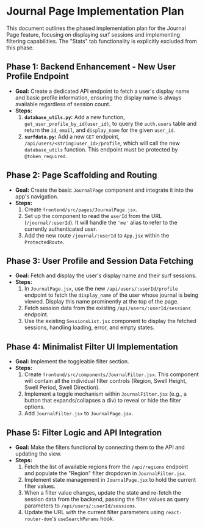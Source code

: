 # Journal Page Implementation Plan

This document outlines the phased implementation plan for the Journal Page feature, focusing on displaying surf sessions and implementing filtering capabilities. The "Stats" tab functionality is explicitly excluded from this phase.

## Phase 1: Backend Enhancement - New User Profile Endpoint

*   **Goal:** Create a dedicated API endpoint to fetch a user's display name and basic profile information, ensuring the display name is always available regardless of session count.
*   **Steps:**
    1.  **`database_utils.py`:** Add a new function, `get_user_profile_by_id(user_id)`, to query the `auth.users` table and return the `id`, `email`, and `display_name` for the given `user_id`.
    2.  **`surfdata.py`:** Add a new `GET` endpoint, `/api/users/<string:user_id>/profile`, which will call the new `database_utils` function. This endpoint must be protected by `@token_required`.

## Phase 2: Page Scaffolding and Routing

*   **Goal:** Create the basic `JournalPage` component and integrate it into the app's navigation.
*   **Steps:**
    1.  Create `frontend/src/pages/JournalPage.jsx`.
    2.  Set up the component to read the `userId` from the URL (`/journal/:userId`). It will handle the `'me'` alias to refer to the currently authenticated user.
    3.  Add the new route `/journal/:userId` to `App.jsx` within the `ProtectedRoute`.

## Phase 3: User Profile and Session Data Fetching

*   **Goal:** Fetch and display the user's display name and their surf sessions.
*   **Steps:**
    1.  In `JournalPage.jsx`, use the new `/api/users/:userId/profile` endpoint to fetch the `display_name` of the user whose journal is being viewed. Display this name prominently at the top of the page.
    2.  Fetch session data from the existing `/api/users/:userId/sessions` endpoint.
    3.  Use the existing `SessionsList.jsx` component to display the fetched sessions, handling loading, error, and empty states.

## Phase 4: Minimalist Filter UI Implementation

*   **Goal:** Implement the toggleable filter section.
*   **Steps:**
    1.  Create `frontend/src/components/JournalFilter.jsx`. This component will contain all the individual filter controls (Region, Swell Height, Swell Period, Swell Direction).
    2.  Implement a toggle mechanism within `JournalFilter.jsx` (e.g., a button that expands/collapses a div) to reveal or hide the filter options.
    3.  Add `JournalFilter.jsx` to `JournalPage.jsx`.

## Phase 5: Filter Logic and API Integration

*   **Goal:** Make the filters functional by connecting them to the API and updating the view.
*   **Steps:**
    1.  Fetch the list of available regions from the `/api/regions` endpoint and populate the "Region" filter dropdown in `JournalFilter.jsx`.
    2.  Implement state management in `JournalPage.jsx` to hold the current filter values.
    3.  When a filter value changes, update the state and re-fetch the session data from the backend, passing the filter values as query parameters to `/api/users/:userId/sessions`.
    4.  Update the URL with the current filter parameters using `react-router-dom`'s `useSearchParams` hook.
